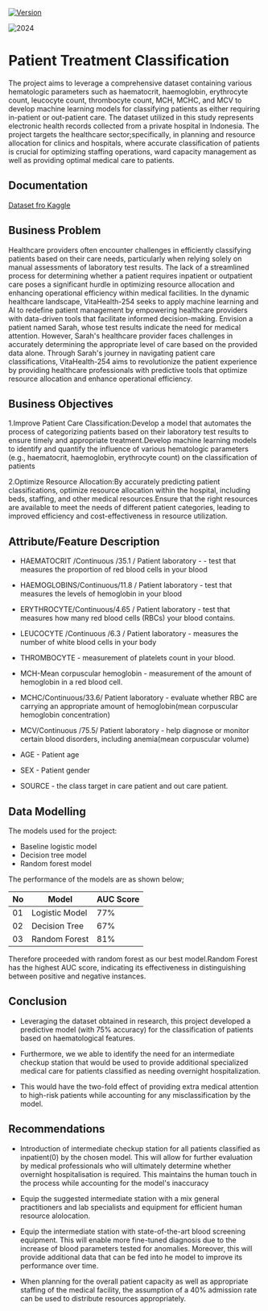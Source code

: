 [![Version](https://img.shields.io/badge/version-1.0-blue.svg)](https://github.com/username/repo/releases/tag/v1.0)



![2024](https://github.com/Beatrice-Kariuki/Sharing-Project-Phase-3/assets/144832651/343f0846-6508-455b-8f56-2c473c6c88b4)


# Patient Treatment Classification


The project aims to leverage a comprehensive dataset containing various hematologic parameters such as haematocrit, haemoglobin, erythrocyte count, leucocyte count, thrombocyte count, MCH, MCHC, and MCV to develop machine learning models for classifying patients as either requiring in-patient or out-patient care. The dataset utilized in this study represents electronic health records collected from a private hospital in Indonesia. The project targets the healthcare sector;specifically, in planning and resource allocation for clinics and hospitals, where accurate classification of patients is crucial for optimizing staffing operations, ward capacity management as well as providing optimal medical care to patients.


## Documentation

[Dataset fro Kaggle](https://www.kaggle.com/datasets/saurabhshahane/patient-treatment-classification)


## Business Problem

Healthcare providers often encounter challenges in efficiently classifying patients based on their care needs, particularly when relying solely on manual assessments of laboratory test results. The lack of a streamlined process for determining whether a patient requires inpatient or outpatient care poses a significant hurdle in optimizing resource allocation and enhancing operational efficiency within medical facilities.
In the dynamic healthcare landscape, VitaHealth-254 seeks to apply machine learning and AI to redefine patient management by empowering healthcare providers with data-driven tools that facilitate informed decision-making.
Envision a patient named Sarah, whose test results indicate the need for medical attention. However, Sarah's healthcare provider faces challenges in accurately determining the appropriate level of care based on the provided data alone.
Through Sarah's journey in navigating patient care classifications, VitaHealth-254 aims to revolutionize the patient experience by providing healthcare professionals with predictive tools that optimize resource allocation and enhance operational efficiency.
## Business Objectives

1.Improve Patient Care Classification:Develop a model that automates the process of categorizing patients based on their laboratory test results to ensure timely and appropriate treatment.Develop machine learning models to identify and quantify the influence of various hematologic parameters (e.g., haematocrit, haemoglobin, erythrocyte count) on the classification of patients

2.Optimize Resource Allocation:By accurately predicting patient classifications, optimize resource allocation within the hospital, including beds, staffing, and other medical resources.Ensure that the right resources are available to meet the needs of different patient categories, leading to improved efficiency and cost-effectiveness in resource utilization.

## Attribute/Feature Description

- HAEMATOCRIT /Continuous /35.1 / Patient laboratory - - test that measures the proportion of red blood cells in your blood


- HAEMOGLOBINS/Continuous/11.8 / Patient laboratory - test that measures the levels of hemoglobin in your blood

- ERYTHROCYTE/Continuous/4.65 / Patient laboratory -  test that measures how many red blood cells (RBCs) your blood contains.

- LEUCOCYTE /Continuous /6.3 / Patient laboratory - measures the number of white blood cells in your body

- THROMBOCYTE - measurement of platelets count in your blood.

- MCH-Mean corpuscular hemoglobin - measurement of the amount of hemoglobin in a red blood cell.

- MCHC/Continuous/33.6/ Patient laboratory - evaluate whether RBC are carrying an appropriate amount of hemoglobin(mean corpuscular hemoglobin concentration)

- MCV/Continuous /75.5/ Patient laboratory - help diagnose or monitor certain blood disorders, including anemia(mean corpuscular volume)

- AGE - Patient age

- SEX - Patient gender

- SOURCE - the class target in care patient and out care patient.
## Data Modelling

The models used for the project:
 - Baseline logistic model
 - Decision tree model
 - Random forest model

 The performance of the models are as shown below;
 
   | No | Model | AUC Score |
   |-|-|-|
   | 01 | Logistic Model | 77% |
   | 02 | Decision Tree  | 67% |
   | 03 | Random Forest  | 81% |

   Therefore proceeded with random forest as our best model.Random Forest has the highest AUC score, indicating its effectiveness in distinguishing between positive and negative instances.

## Conclusion

- Leveraging the dataset obtained in research, this project developed a predictive model (with 75% accuracy) for the classification of patients based on haematological features.​

- Furthermore, we we able to identify the need for an intermediate checkup station that would be used to provide additional specialized medical care for patients classified as needing overnight hospitalization.​

- This would have the two-fold effect of providing extra medical attention to high-risk patients while accounting for any misclassification by the model.
  
## Recommendations

- Introduction of intermediate checkup station for all patients classified as inpatient(0) by the chosen model. This will allow for further evaluation by medical professionals who will ultimately determine whether overnight hospitalisation is required. This maintains the human touch in the process while accounting for the model's inaccuracy

- Equip the suggested intermediate station with a mix general practitioners and lab specialists and equipment for efficient human resource alolocation.

- Equip the intermediate station with state-of-the-art blood screening equipment. This will enable more fine-tuned diagnosis due to the increase of blood parameters tested for anomalies. Moreover, this will provide additional data that can be fed into he model to improve its performance over time.

- When planning for the overall patient capacity as well as appropriate staffing of the medical facility, the assumption of a 40% admission rate can be used to distribute resources appropriately.
